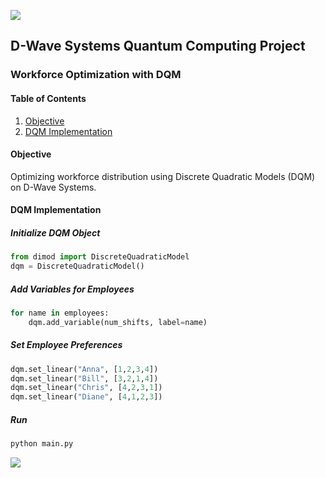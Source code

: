![](https://cdn.mathpix.com/snip/images/ZJDWGBlZD5vQIomx1ALyOCrrBk6R1L1Qxk2U8zJmVok.original.fullsize.png)

## D-Wave Systems Quantum Computing Project
### Workforce Optimization with DQM

#### Table of Contents
1. [Objective](#objective)
2. [DQM Implementation](#dqm-implementation)

#### Objective
Optimizing workforce distribution using Discrete Quadratic Models (DQM) on D-Wave Systems.

#### DQM Implementation

##### Initialize DQM Object
```python
from dimod import DiscreteQuadraticModel
dqm = DiscreteQuadraticModel()
```

##### Add Variables for Employees
```python
for name in employees:
    dqm.add_variable(num_shifts, label=name)
```

##### Set Employee Preferences
```python
dqm.set_linear("Anna", [1,2,3,4])
dqm.set_linear("Bill", [3,2,1,4])
dqm.set_linear("Chris", [4,2,3,1])
dqm.set_linear("Diane", [4,1,2,3])
```

##### Run
```bash
python main.py
```


![](https://cdn.mathpix.com/snip/images/QZIP4DAWqABcVZeKBioHxrDOtcvZ5bhO2hlvYw9evJs.original.fullsize.png)
